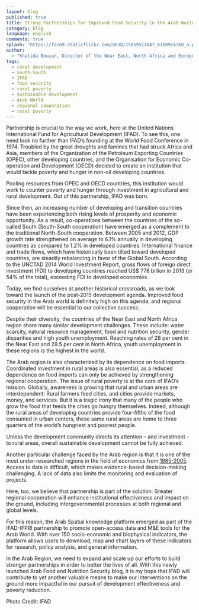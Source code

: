 ```yaml
---
layout: blog
published: true
title: Strong Partnerships for Improved Food Security in the Arab World
category: blog
language: english
comments: true
splash: "https://farm9.staticflickr.com/8638/15859511047_61b09c43b0_o.png"
author: 
  - "Khalida Bouzar, Director of the Near East, North Africa and Europe Division - IFAD"
tags: 
  - rural development
  - South-South
  - IFAD
  - food security
  - rural poverty
  - sustainable development
  - Arab World
  - regional cooperation
  - rural poverty
---
```


Partnership is crucial to the way we work, here at the United Nations International Fund for Agricultural Development (IFAD). To see this, one need look no further than IFAD’s founding at the World Food Conference in 1974. Troubled by the great droughts and famines that had struck Africa and Asia, members of the Organization of the Petroleum Exporting Countries (OPEC), other developing countries, and the Organisation for Economic Co-operation and Development (OECD) decided to create an institution that would tackle poverty and hunger in non-oil developing countries. 

<!-- more -->

Pooling resources from OPEC and OECD countries, this institution would work to counter poverty and hunger through investment in agricultural and rural development. Out of this partnership, IFAD was born. 

Since then, an increasing number of developing and transition countries have been experiencing both rising levels of prosperity and economic opportunity. As a result, co-operations between the countries of the so-called South (South-South cooperation) have emerged as a complement to the traditional North-South cooperation. Between 2005 and 2012, GDP growth rate strengthened on average to 6.1% annually in developing countries as compared to 1.2% in developed countries. International finance and trade flows, which have historically been tilted toward developed countries, are steadily rebalancing in favor of the Global South. According to the UNCTAD 2014 World Investment Report, gross flows of foreign direct investment (FDI) to developing countries reached US$ 778 billion in 2013 (or 54% of the total), exceeding FDI to developed economies.

Today, we find ourselves at another historical crossroads, as we look toward the launch of the post-2015 development agenda. Improved food security in the Arab world is definitely high on this agenda, and regional cooperation will be essential to our collective success.

Despite their diversity, the countries of the Near East and North Africa region share many similar development challenges. These include: water scarcity, natural resource management, food and nutrition security, gender disparities and high youth unemployment. Reaching rates of 28 per cent in the Near East and 29.5 per cent in North Africa, youth unemployment in these regions is the highest in the world.

The Arab region is also characterized by its dependence on food imports. Coordinated investment in rural areas is also essential, as a reduced dependence on food imports can only be achieved by strengthening regional cooperation. 
The issue of rural poverty is at the core of IFAD’s mission. Globally, awareness is growing that rural and urban areas are interdependent: Rural farmers feed cities, and cities provide markets, money, and services. But it is a tragic irony that many of the people who grow the food that feeds the cities go hungry themselves. Indeed, although the rural areas of developing countries provide four-fifths of the food consumed in urban centers, these same rural areas are home to three quarters of the world’s hungriest and poorest people. 

Unless the development community directs its attention – and investment - to rural areas, overall sustainable development cannot be fully achieved. 

Another particular challenge faced by the Arab region is that it is one of the most under-researched regions in the field of economics from [1985-2005](http://www.economist.com/blogs/freeexchange/2014/01/academic-research). Access to data is difficult, which makes evidence-based decision-making challenging. A lack of data also limits the monitoring and evaluation of projects. 

Here, too, we believe that partnership is part of the solution: Greater regional cooperation will enhance institutional effectiveness and impact on the ground, including intergovernmental processes at both regional and global levels.

For this reason, the Arab Spatial knowledge platform emerged as part of the IFAD-IFPRI partnership to promote open-access data and M&E tools for the Arab World. With over 150 socio-economic and biophysical indicators, the platform allows users to download, map and chart layers of these indicators for research, policy analysis, and general information.

In the Arab Region, we need to expand and scale up our efforts to build stronger partnerships in order to better the lives of all. With this newly launched Arab Food and Nutrition Security blog, it is my hope that IFAD will contribute to yet another valuable means to make our interventions on the ground more impactful in our pursuit of development effectiveness and poverty reduction.

Photo Credit: IFAD
